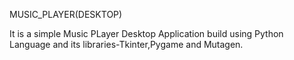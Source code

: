 MUSIC_PLAYER(DESKTOP)

It is a simple Music PLayer Desktop Application build using Python Language and its libraries-Tkinter,Pygame and Mutagen.
